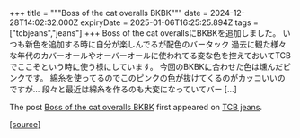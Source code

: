 +++
title = """Boss of the cat overalls BKBK"""
date = 2024-12-28T14:02:32.000Z
expiryDate = 2025-01-06T16:25:25.894Z
tags = ["tcbjeans","jeans"]
+++
Boss of the cat overallsにBKBKを追加しました。 いつも新色を追加する時に自分が楽しんでるが配色のバータック 過去に観た様々な年代のカバーオールやオーバーオールに使われてる変な色を控えておいてTCBでここぞという時に使う様にしています。 今回のBKBKに合わせた色は燻んだピンクです。 綿糸を使ってるのでこのピンクの色が抜けてくるのがカッコいいのですが… 段々と最近は綿糸を作るのも大変になっていてバー \[…\]

The post [Boss of the cat overalls BKBK](http://tcbjeans.com/2024/12/28/50565) first appeared on [TCB jeans](http://tcbjeans.com).

[[source]](http://tcbjeans.com/2024/12/28/50565)
